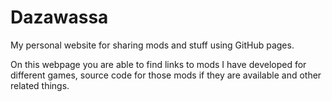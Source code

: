 # Dazawassa
 My personal website for sharing mods and stuff using GitHub pages.

 On this webpage you are able to find links to mods I have developed for different games, source code for those mods if they are available and other related things.
